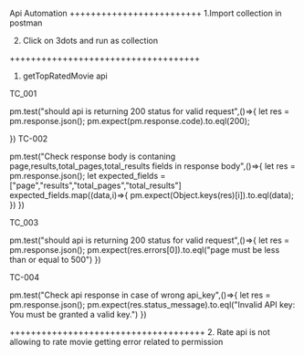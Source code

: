 Api Automation 
+++++++++++++++++++++++++
1.Import collection in postman 

2. Click on 3dots and run as collection 


++++++++++++++++++++++++++++++++++++

1. getTopRatedMovie api

TC_001 

 pm.test("should api is returning 200 status for valid request",()=>{
    let res = pm.response.json();
    pm.expect(pm.response.code).to.eql(200);
    
})
TC-002 

pm.test("Check response body is contaning  page,results,total_pages,total_results fields in response body",()=>{
    let res = pm.response.json();
    let expected_fields =["page","results","total_pages","total_results"]
     expected_fields.map((data,i)=>{
         pm.expect(Object.keys(res)[i]).to.eql(data);
     })
})

TC_003 

pm.test("should api is returning 200 status for valid request",()=>{
    let res = pm.response.json();
    pm.expect(res.errors[0]).to.eql("page must be less than or equal to 500")
})

TC-004

pm.test("Check api response in case of wrong api_key",()=>{
    let res = pm.response.json();
    pm.expect(res.status_message).to.eql("Invalid API key: You must be granted a valid key.")
})

+++++++++++++++++++++++++++++++++++++
2. Rate api is not allowing to rate movie getting error related to permission




